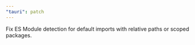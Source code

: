 ```yaml
---
"tauri": patch
---
```


Fix ES Module detection for default imports with relative paths or scoped packages.
